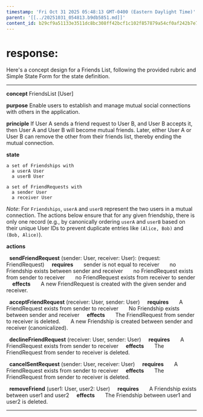 ```yaml
---
timestamp: 'Fri Oct 31 2025 05:48:13 GMT-0400 (Eastern Daylight Time)'
parent: '[[../20251031_054813.b9db5851.md]]'
content_id: b29cf9a51133e3511dc8bc308ff42bcf1c102f857879a54cf0af242b7e7be6c4
---
```


# response:

Here's a concept design for a Friends List, following the provided rubric and Simple State Form for the state definition.

***

**concept** FriendsList \[User]

**purpose** Enable users to establish and manage mutual social connections with others in the application.

**principle** If User A sends a friend request to User B, and User B accepts it, then User A and User B will become mutual friends. Later, either User A or User B can remove the other from their friends list, thereby ending the mutual connection.

**state**

```
a set of Friendships with
  a userA User
  a userB User

a set of FriendRequests with
  a sender User
  a receiver User
```

*Note*: For `Friendships`, `userA` and `userB` represent the two users in a mutual connection. The actions below ensure that for any given friendship, there is only one record (e.g., by canonically ordering `userA` and `userB` based on their unique User IDs to prevent duplicate entries like `(Alice, Bob)` and `(Bob, Alice)`).

**actions**

  **sendFriendRequest** (sender: User, receiver: User): (request: FriendRequest)
    **requires**
      sender is not equal to receiver
      no Friendship exists between sender and receiver
      no FriendRequest exists from sender to receiver
      no FriendRequest exists from receiver to sender
    **effects**
      A new FriendRequest is created with the given sender and receiver.

  **acceptFriendRequest** (receiver: User, sender: User)
    **requires**
      A FriendRequest exists from sender to receiver
      No Friendship exists between sender and receiver
    **effects**
      The FriendRequest from sender to receiver is deleted.
      A new Friendship is created between sender and receiver (canonicalized).

  **declineFriendRequest** (receiver: User, sender: User)
    **requires**
      A FriendRequest exists from sender to receiver
    **effects**
      The FriendRequest from sender to receiver is deleted.

  **cancelSentRequest** (sender: User, receiver: User)
    **requires**
      A FriendRequest exists from sender to receiver
    **effects**
      The FriendRequest from sender to receiver is deleted.

  **removeFriend** (user1: User, user2: User)
    **requires**
      A Friendship exists between user1 and user2
    **effects**
      The Friendship between user1 and user2 is deleted.

***
